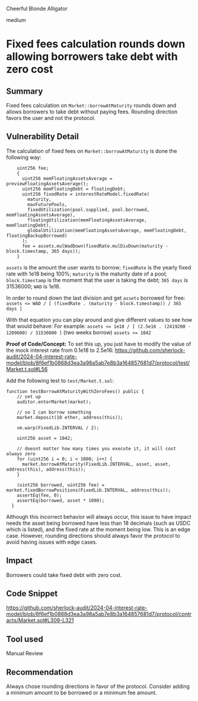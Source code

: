 Cheerful Blonde Alligator

medium

# Fixed fees calculation rounds down allowing borrowers take debt with zero cost

## Summary
Fixed fees calculation on `Market::borrowAtMaturity` rounds down and allows borrowers to take debt without paying fees. Rounding direction favors the user and not the protocol.
## Vulnerability Detail
The calculation of fixed fees on `Market::borrowAtMaturity` is done the following way:

```solidity
    uint256 fee;
    {
      uint256 memFloatingAssetsAverage = previewFloatingAssetsAverage();
      uint256 memFloatingDebt = floatingDebt;
      uint256 fixedRate = interestRateModel.fixedRate(
        maturity,
        maxFuturePools,
        fixedUtilization(pool.supplied, pool.borrowed, memFloatingAssetsAverage),
        floatingUtilization(memFloatingAssetsAverage, memFloatingDebt),
        globalUtilization(memFloatingAssetsAverage, memFloatingDebt, floatingBackupBorrowed)
      );
      fee = assets.mulWadDown(fixedRate.mulDivDown(maturity - block.timestamp, 365 days));
    }
```

`assets` is the amount the user wants to borrow; `fixedRate` is the yearly fixed rate with 1e18 being 100%; `maturity` is the maturity date of a pool; `block.timestamp` is the moment that the user is taking the debt; `365 days` is 31536000; `WAD` is 1e18.

In order to round down the last division and get `assets` borrowed for free:
`assets <= WAD / [ (fixedRate . (maturity - block.timestamp)) / 365 days ]`

With that equation you can play around and give different values to see how that would behave:
For example:
`assets <= 1e18 / [ (2.5e16 . (2419200 - 1209600) / 31536000 ]` (two weeks borrow)
`assets <= 1042`

**Proof of Code/Concept:** 
To set this up, you just have to modify the value of the mock interest rate from 0.1e18 to 2.5e16: 
https://github.com/sherlock-audit/2024-04-interest-rate-model/blob/8f6ef1b0868d3ea3a98a5ab7e8b3a164857681d7/protocol/test/Market.t.sol#L56

Add the following test to `test/Market.t.sol`:
```solidity
function testBorrowAtMaturityWithZeroFees() public {
    // set up
    auditor.enterMarket(market);
  
    // so I can borrow something
    market.deposit(10 ether, address(this));

    vm.warp(FixedLib.INTERVAL / 2);
  
    uint256 asset = 1042;

    // doesnt matter how many times you execute it, it will cost always zero
    for (uint256 i = 0; i < 1000; i++) {
      market.borrowAtMaturity(FixedLib.INTERVAL, asset, asset, address(this), address(this));
    }

    (uint256 borrowed, uint256 fee) = market.fixedBorrowPositions(FixedLib.INTERVAL, address(this));
    assertEq(fee, 0);
    assertEq(borrowed, asset * 1000);
  }
```

Although this incorrect behavior will always occur, this issue to have impact needs the asset being borrowed have less than 18 decimals (such as USDC which is listed), and the fixed rate at the moment being low.  This is an edge case. However, rounding directions should always favor the protocol to avoid having issues with edge cases.
## Impact
Borrowers could take fixed debt with zero cost.
## Code Snippet
https://github.com/sherlock-audit/2024-04-interest-rate-model/blob/8f6ef1b0868d3ea3a98a5ab7e8b3a164857681d7/protocol/contracts/Market.sol#L309-L321
## Tool used

Manual Review
## Recommendation
Always chose rounding directions in favor of the protocol. Consider adding a minimum amount to be borrowed or a minimum fee amount.
